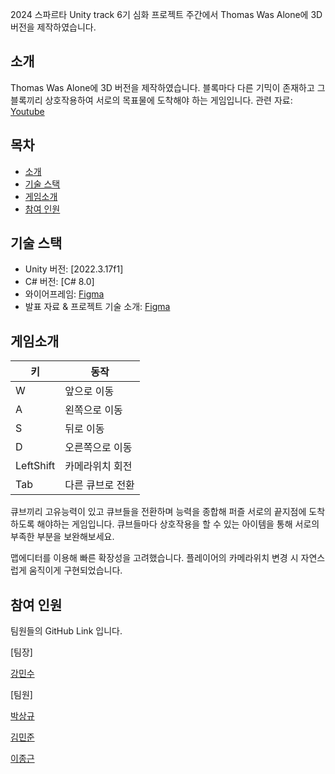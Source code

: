 2024 스파르타 Unity track 6기 심화 프로젝트 주간에서 Thomas Was Alone에 3D 버전을 제작하였습니다.

## 소개
Thomas Was Alone에 3D 버전을 제작하였습니다.
블록마다 다른 기믹이 존재하고 그 블록끼리 상호작용하여 서로의 목표물에 도착해야 하는 게임입니다.
관련 자료: [Youtube](https://www.youtube.com/watch?v=J19OqRQliAY)

## 목차
- [소개](#소개)
- [기술 스택](#기술-스택)
- [게임소개](#게임소개)
- [참여 인원](#참여-인원)

## 기술 스택

- Unity 버전: [2022.3.17f1]
- C# 버전: [C# 8.0]
- 와이어프레임: [Figma](https://www.figma.com/board/fMQBL9w37MvjobztJfz0hS/Untitled?node-id=0-1&node-type=canvas&t=WVI7KkmLMgMR7FkZ-0) 
- 발표 자료 & 프로젝트 기술 소개: [Figma](https://www.figma.com/slides/8Iw77NpYTmYbKYoMoXajjc/15%EC%A1%B0-%EB%B0%9C%ED%91%9C%EC%9E%90%EB%A3%8C?node-id=64-40&node-type=slide&t=WWSL8du8ssjBzTuR-0)

## 게임소개

| 키        | 동작           |
|-----------|----------------|
| W         | 앞으로 이동     |
| A         | 왼쪽으로 이동   |
| S         | 뒤로 이동      |
| D         | 오른쪽으로 이동 |
| LeftShift | 카메라위치 회전 |
| Tab       | 다른 큐브로 전환|

큐브끼리 고유능력이 있고 큐브들을 전환하며 능력을 종합해 퍼즐 서로의 끝지점에 도착하도록 해야하는 게임입니다.
큐브들마다 상호작용을 할 수 있는 아이템을 통해 서로의 부족한 부분을 보완해보세요.

맵에디터를 이용해 빠른 확장성을 고려했습니다.
플레이어의 카메라위치 변경 시 자연스럽게 움직이게 구현되었습니다.


## 참여 인원

팀원들의 GitHub Link 입니다.

[팀장]

[강민수](https://github.com/minsu454)

[팀원]

[박상규](https://github.com/parktkdrb)

[김민준](https://github.com/ekrxjvpvj0110)

[이종근](https://github.com/geuneda)

